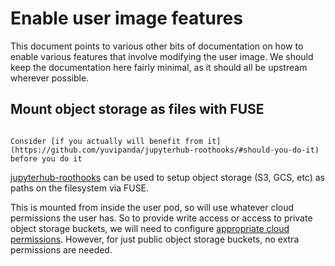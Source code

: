 # Enable user image features

This document points to various other bits of documentation on how
to enable various features that involve modifying the user image. We should
keep the documentation here fairly minimal, as it should all be upstream
wherever possible.

## Mount object storage as files with FUSE

```{warning}

Consider [if you actually will benefit from it](https://github.com/yuvipanda/jupyterhub-roothooks/#should-you-do-it)
before you do it
```

[jupyterhub-roothooks](https://github.com/yuvipanda/jupyterhub-roothooks/)
can be used to setup object storage (S3, GCS, etc) as paths on the filesystem
via FUSE.

This is mounted from inside the user pod, so will use whatever
cloud permissions the user has. So to provide write access or access
to private object storage buckets, we will need to configure
[appropriate cloud permissions](
howto:features:cloud-access:access-perms). However, for just
public object storage buckets, no extra permissions are needed.